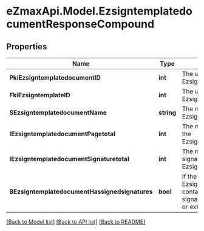 
# eZmaxApi.Model.EzsigntemplatedocumentResponseCompound

## Properties

Name | Type | Description | Notes
------------ | ------------- | ------------- | -------------
**PkiEzsigntemplatedocumentID** | **int** | The unique ID of the Ezsigntemplatedocument | 
**FkiEzsigntemplateID** | **int** | The unique ID of the Ezsigntemplate | 
**SEzsigntemplatedocumentName** | **string** | The name of the Ezsigntemplatedocument. | 
**IEzsigntemplatedocumentPagetotal** | **int** | The number of pages in the Ezsigntemplatedocument. | 
**IEzsigntemplatedocumentSignaturetotal** | **int** | The number of total signatures in the Ezsigntemplate. | 
**BEzsigntemplatedocumentHassignedsignatures** | **bool** | If the Ezsigntemplatedocument contains signed signatures (From internal or external sources) | 

[[Back to Model list]](../README.md#documentation-for-models)
[[Back to API list]](../README.md#documentation-for-api-endpoints)
[[Back to README]](../README.md)

